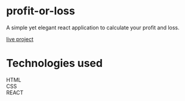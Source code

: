 # profit-or-loss
A simple yet elegant react application to calculate your profit and loss.


[live project](https://gt3zu.csb.app/)

# Technologies used
HTML                                                                                                                                                                               
CSS                                                                                                                                                                                 
REACT
